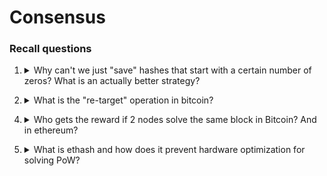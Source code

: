 # Consensus

### Recall questions

1. <details markdown=1><summary markdown="span"> Why can't we just "save" hashes that start with a certain number of zeros? What is an actually better strategy? </summary>
    
    \
    

</details>


2. <details markdown=1><summary markdown="span"> What is the "re-target" operation in bitcoin?  </summary>
    
    \
    

</details>


4. <details markdown=1><summary markdown="span"> Who gets the reward if 2 nodes solve the same block in Bitcoin? And in ethereum?  </summary>
    
    \
    See subsequent slides...

</details>


5. <details markdown=1><summary markdown="span"> What is ethash and how does it prevent hardware optimization for solving PoW?  </summary>
    
    \
    

</details>